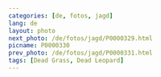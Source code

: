 ```yaml
---
categories: [de, fotos, jagd]
lang: de
layout: photo
next_photo: /de/fotos/jagd/P0000329.html
picname: P0000330
prev_photo: /de/fotos/jagd/P0000331.html
tags: [Dead Grass, Dead Leopard]
---
```

